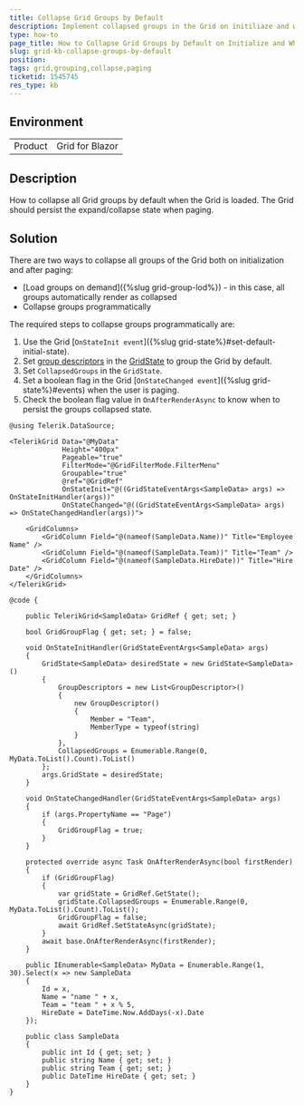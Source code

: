 ```yaml
---
title: Collapse Grid Groups by Default 
description: Implement collapsed groups in the Grid on initiliaze and when paging.
type: how-to
page_title: How to Collapse Grid Groups by Default on Initialize and When Paging
slug: grid-kb-collapse-groups-by-default
position: 
tags: grid,grouping,collapse,paging
ticketid: 1545745
res_type: kb
---
```


## Environment
<table>
    <tbody>
        <tr>
            <td>Product</td>
            <td>Grid for Blazor</td>
        </tr>
    </tbody>
</table>


## Description

How to collapse all Grid groups by default when the Grid is loaded. The Grid should persist the expand/collapse state when paging.

## Solution

There are two ways to collapse all groups of the Grid both on initialization and after paging:

* [Load groups on demand]({%slug grid-group-lod%}) - in this case, all groups automatically render as collapsed
* Collapse groups programmatically

The required steps to collapse groups programmatically are:

1. Use the Grid [`OnStateInit event`]({%slug grid-state%}#set-default-initial-state).
2. Set [group descriptors](https://docs.telerik.com/blazor-ui/api/Telerik.DataSource.GroupDescriptor) in the [GridState](https://docs.telerik.com/blazor-ui/api/Telerik.Blazor.Components.GridState-1) to group the Grid by default.
3. Set `CollapsedGroups` in the `GridState`. 
4. Set a boolean flag in the Grid [`OnStateChanged event`]({%slug grid-state%}#events) when the user is paging.
5. Check the boolean flag value in `OnAfterRenderAsync` to know when to persist the groups collapsed state.


````CSHTML
@using Telerik.DataSource;

<TelerikGrid Data="@MyData" 
             Height="400px" 
             Pageable="true" 
             FilterMode="@GridFilterMode.FilterMenu" 
             Groupable="true"
             @ref="@GridRef"
             OnStateInit="@((GridStateEventArgs<SampleData> args) => OnStateInitHandler(args))"
             OnStateChanged="@((GridStateEventArgs<SampleData> args) => OnStateChangedHandler(args))">

    <GridColumns>
        <GridColumn Field="@(nameof(SampleData.Name))" Title="Employee Name" />
        <GridColumn Field="@(nameof(SampleData.Team))" Title="Team" />
        <GridColumn Field="@(nameof(SampleData.HireDate))" Title="Hire Date" />
    </GridColumns>
</TelerikGrid>

@code {

    public TelerikGrid<SampleData> GridRef { get; set; }

    bool GridGroupFlag { get; set; } = false;

    void OnStateInitHandler(GridStateEventArgs<SampleData> args)
    {
        GridState<SampleData> desiredState = new GridState<SampleData>()
        {
            GroupDescriptors = new List<GroupDescriptor>()
            {
                new GroupDescriptor()
                {
                    Member = "Team",
                    MemberType = typeof(string)
                }
            },
            CollapsedGroups = Enumerable.Range(0, MyData.ToList().Count).ToList()
        };
        args.GridState = desiredState;
    }

    void OnStateChangedHandler(GridStateEventArgs<SampleData> args)
    {
        if (args.PropertyName == "Page")
        {
            GridGroupFlag = true;
        }
    }

    protected override async Task OnAfterRenderAsync(bool firstRender)
    {
        if (GridGroupFlag)
        {
            var gridState = GridRef.GetState();
            gridState.CollapsedGroups = Enumerable.Range(0, MyData.ToList().Count).ToList();
            GridGroupFlag = false;
            await GridRef.SetStateAsync(gridState);
        }
        await base.OnAfterRenderAsync(firstRender);
    }

    public IEnumerable<SampleData> MyData = Enumerable.Range(1, 30).Select(x => new SampleData
    {
        Id = x,
        Name = "name " + x,
        Team = "team " + x % 5,
        HireDate = DateTime.Now.AddDays(-x).Date
    });

    public class SampleData
    {
        public int Id { get; set; }
        public string Name { get; set; }
        public string Team { get; set; }
        public DateTime HireDate { get; set; }
    }
}
````